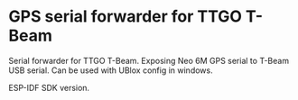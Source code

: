 # GPS serial forwarder for TTGO T-Beam

Serial forwarder for TTGO T-Beam. Exposing Neo 6M GPS serial to T-Beam USB serial. Can be used with UBlox config in windows.

ESP-IDF SDK version.
